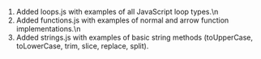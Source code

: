 1. Added loops.js with examples of all JavaScript loop types.\n
2. Added functions.js with examples of normal and arrow function implementations.\n
3. Added strings.js with examples of basic string methods (toUpperCase, toLowerCase, trim, slice, replace, split).
